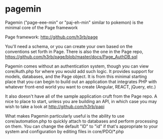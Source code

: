 # pagemin
Pagemin ("page-eee-min" or "paj-eh-min" similar to pokemon) is the minimal core of the Page framework

Page framework: http://github.com/h3rb/page

You'll need a schema, or you can create your own based on the conventions set forth in Page. There is also the one in the Page repo, https://github.com/h3rb/page/blob/master/docs/Page_AuthDB.sql

Pagemin comes without an authentication system, though you can view core/Auth.php for where you would add such logic.  It provides support for models, databases, and the Page object.  It is from this minimal starting place that you can begin to build out an application that integrates PHP with whatever front-end world you want to create (Angular, REACT, jQuery, etc.)

It also doesn't have all of the sample application cruft from the Page repo.   A nice to place to start, unless you are building an API, in which case you may wish to take a look at http://github.com/h3rb/papi

What makes Pagemin particularly useful is the ability to use core/automation.php to quickly attach to databases and perform processing on them.  You can change the default "ID" to "id" if that's appropriate to your system and configuration by editing files in core/PDO/*.php
